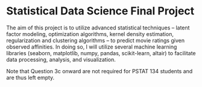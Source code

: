# Statistical Data Science Final Project

The aim of this project is to utilize advanced statistical techniques – latent factor modeling, optimization algorithms, kernel density estimation, regularization and clustering algorithms – to predict movie ratings given observed affinities. In doing so, I will utilize several machine learning libraries (seaborn, matplotlib, numpy, pandas, scikit-learn, altair) to facilitate data processing, analysis, and visualization. 

Note that Question 3c onward are not required for PSTAT 134 students and are thus left empty. 
